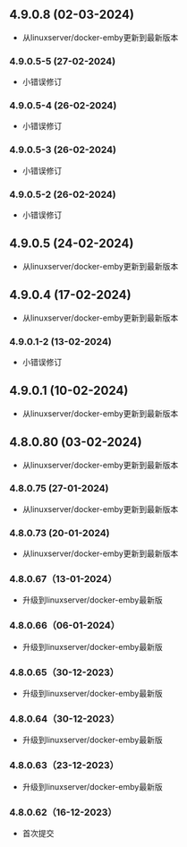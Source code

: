 
## 4.9.0.8 (02-03-2024)
- 从linuxserver/docker-emby更新到最新版本
### 4.9.0.5-5 (27-02-2024)
- 小错误修订
### 4.9.0.5-4 (26-02-2024)
- 小错误修订
### 4.9.0.5-3 (26-02-2024)
- 小错误修订
### 4.9.0.5-2 (26-02-2024)
- 小错误修订

## 4.9.0.5 (24-02-2024)
- 从linuxserver/docker-emby更新到最新版本

## 4.9.0.4 (17-02-2024)
- 从linuxserver/docker-emby更新到最新版本
### 4.9.0.1-2 (13-02-2024)
- 小错误修订

## 4.9.0.1 (10-02-2024)
- 从linuxserver/docker-emby更新到最新版本

## 4.8.0.80 (03-02-2024)
- 从linuxserver/docker-emby更新到最新版本

### 4.8.0.75 (27-01-2024)

- 从linuxserver/docker-emby更新到最新版本

### 4.8.0.73 (20-01-2024)

- 从linuxserver/docker-emby更新到最新版本

### 4.8.0.67（13-01-2024）

- 升级到linuxserver/docker-emby最新版

### 4.8.0.66（06-01-2024）

- 升级到linuxserver/docker-emby最新版

### 4.8.0.65（30-12-2023）

- 升级到linuxserver/docker-emby最新版

### 4.8.0.64（30-12-2023）

- 升级到linuxserver/docker-emby最新版

### 4.8.0.63（23-12-2023）

- 升级到linuxserver/docker-emby最新版

### 4.8.0.62（16-12-2023）

- 首次提交
